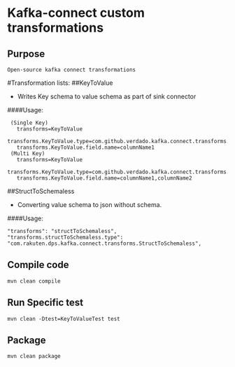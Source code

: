 # Kafka-connect custom transformations
## Purpose
```
Open-source kafka connect transformations
```

#Transformation lists:
##KeyToValue
- Writes Key schema to value schema as part of sink connector

####Usage:
 ```
  (Single Key)
    transforms=KeyToValue
    transforms.KeyToValue.type=com.github.verdado.kafka.connect.transforms.KeyToValue
    transforms.KeyToValue.field.name=columnName1
  (Multi Key)
    transforms=KeyToValue
    transforms.KeyToValue.type=com.github.verdado.kafka.connect.transforms.KeyToValue
    transforms.KeyToValue.field.name=columnName1,columnName2
 ```

##StructToSchemaless
- Converting value schema to json without schema.

####Usage:
```
"transforms": "structToSchemaless",
"transforms.structToSchemaless.type": "com.rakuten.dps.kafka.connect.transforms.StructToSchemaless",
```


## Compile code
```
mvn clean compile
```
## Run Specific test
```
mvn clean -Dtest=KeyToValueTest test
```
## Package
```
mvn clean package
```